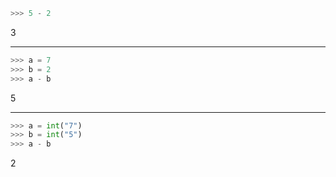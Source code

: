 ```python
>>> 5 - 2
```
3

---

```python
>>> a = 7
>>> b = 2
>>> a - b
```
5

---

```python
>>> a = int("7")
>>> b = int("5")
>>> a - b
```
2
